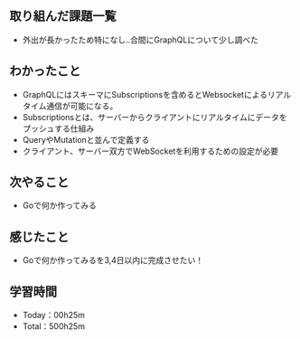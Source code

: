 ## 取り組んだ課題一覧
- 外出が長かったため特になし..合間にGraphQLについて少し調べた
 
## わかったこと
- GraphQLにはスキーマにSubscriptionsを含めるとWebsocketによるリアルタイム通信が可能になる。
- Subscriptionsとは、サーバーからクライアントにリアルタイムにデータをプッシュする仕組み
- QueryやMutationと並んで定義する
- クライアント、サーバー双方でWebSocketを利用するための設定が必要

## 次やること
- Goで何か作ってみる

## 感じたこと
- Goで何か作ってみるを3,4日以内に完成させたい！

## 学習時間
- Today：00h25m
- Total：500h25m
